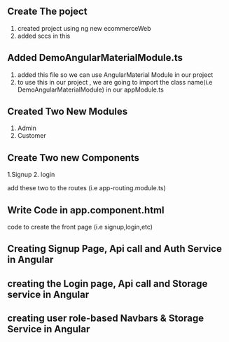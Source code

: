 ## Create The poject 
  1. created project using ng new ecommerceWeb
  2. added sccs in this 

## Added DemoAngularMaterialModule.ts
   1. added this file so we can use AngularMaterial Module in our project 
   2. to use this in our project , we are going to import the class name(i.e DemoAngularMaterialModule) in our appModule.ts

## Created Two New Modules
  1. Admin
  2. Customer

## Create Two new Components
  1.Signup
  2. login

  add these two to the routes (i.e app-routing.module.ts)

## Write Code in app.component.html
   code to create the front page (i.e signup,login,etc) 

## Creating Signup Page, Api call and Auth Service in Angular       

## creating the Login page, Api call and Storage service in Angular

## creating user  role-based Navbars & Storage Service in Angular



